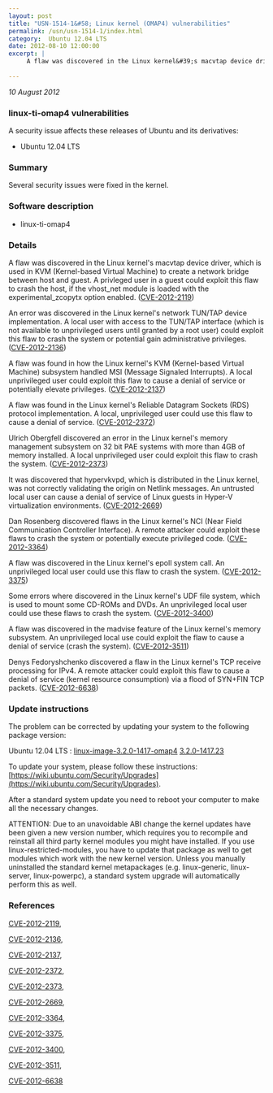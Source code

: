 ```yaml
---
layout: post
title: "USN-1514-1&#58; Linux kernel (OMAP4) vulnerabilities"
permalink: /usn/usn-1514-1/index.html
category:  Ubuntu 12.04 LTS
date: 2012-08-10 12:00:00
excerpt: |
     A flaw was discovered in the Linux kernel&#39;s macvtap device driver, which is used in KVM (Kernel-based Virtual Machine) to create a network bridge between host and guest. A privleged user in a guest could exploit this flaw to crash the host, if the vhost_net module is loaded with the experimental_zcopytx option enabled. ([CVE-2012-2119](http://people.ubuntu.com/~ubuntu-security/cve/CVE-2012-2119))
    
--- 
```

 
 

*10 August 2012*

### linux-ti-omap4 vulnerabilities

A security issue affects these releases of Ubuntu and its derivatives:

* Ubuntu 12.04 LTS

### Summary

Several security issues were fixed in the kernel. 

### Software description

* linux-ti-omap4 

### Details

 A flaw was discovered in the Linux kernel&#39;s macvtap device driver, which is used in KVM (Kernel-based Virtual Machine) to create a network bridge between host and guest. A privleged user in a guest could exploit this flaw to crash the host, if the vhost_net module is loaded with the experimental_zcopytx option enabled. ([CVE-2012-2119](http://people.ubuntu.com/~ubuntu-security/cve/CVE-2012-2119))

An error was discovered in the Linux kernel&#39;s network TUN/TAP device implementation. A local user with access to the TUN/TAP interface (which is not available to unprivileged users until granted by a root user) could exploit this flaw to crash the system or potential gain administrative privileges. ([CVE-2012-2136](http://people.ubuntu.com/~ubuntu-security/cve/CVE-2012-2136))

A flaw was found in how the Linux kernel&#39;s KVM (Kernel-based Virtual Machine) subsystem handled MSI (Message Signaled Interrupts). A local unprivileged user could exploit this flaw to cause a denial of service or potentially elevate privileges. ([CVE-2012-2137](http://people.ubuntu.com/~ubuntu-security/cve/CVE-2012-2137))

A flaw was found in the Linux kernel&#39;s Reliable Datagram Sockets (RDS) protocol implementation. A local, unprivileged user could use this flaw to cause a denial of service. ([CVE-2012-2372](http://people.ubuntu.com/~ubuntu-security/cve/CVE-2012-2372))

Ulrich Obergfell discovered an error in the Linux kernel&#39;s memory management subsystem on 32 bit PAE systems with more than 4GB of memory installed. A local unprivileged user could exploit this flaw to crash the system. ([CVE-2012-2373](http://people.ubuntu.com/~ubuntu-security/cve/CVE-2012-2373))

It was discovered that hypervkvpd, which is distributed in the Linux kernel, was not correctly validating the origin on Netlink messages. An untrusted local user can cause a denial of service of Linux guests in Hyper-V virtualization environments. ([CVE-2012-2669](http://people.ubuntu.com/~ubuntu-security/cve/CVE-2012-2669))

Dan Rosenberg discovered flaws in the Linux kernel&#39;s NCI (Near Field Communication Controller Interface). A remote attacker could exploit these flaws to crash the system or potentially execute privileged code. ([CVE-2012-3364](http://people.ubuntu.com/~ubuntu-security/cve/CVE-2012-3364))

A flaw was discovered in the Linux kernel&#39;s epoll system call. An unprivileged local user could use this flaw to crash the system. ([CVE-2012-3375](http://people.ubuntu.com/~ubuntu-security/cve/CVE-2012-3375))

Some errors where discovered in the Linux kernel&#39;s UDF file system, which is used to mount some CD-ROMs and DVDs. An unprivileged local user could use these flaws to crash the system. ([CVE-2012-3400](http://people.ubuntu.com/~ubuntu-security/cve/CVE-2012-3400))

A flaw was discovered in the madvise feature of the Linux kernel&#39;s memory subsystem. An unprivileged local use could exploit the flaw to cause a denial of service (crash the system). ([CVE-2012-3511](http://people.ubuntu.com/~ubuntu-security/cve/CVE-2012-3511))

Denys Fedoryshchenko discovered a flaw in the Linux kernel&#39;s TCP receive processing for IPv4. A remote attacker could exploit this flaw to cause a denial of service (kernel resource consumption) via a flood of SYN+FIN TCP packets. ([CVE-2012-6638](http://people.ubuntu.com/~ubuntu-security/cve/CVE-2012-6638)) 

### Update instructions

The problem can be corrected by updating your system to the following package version:

Ubuntu 12.04 LTS
 : [linux-image-3.2.0-1417-omap4](https://launchpad.net/ubuntu/+source/linux-ti-omap4) <span> [3.2.0-1417.23](https://launchpad.net/ubuntu/+source/linux-ti-omap4/3.2.0-1417.23) </span> 

To update your system, please follow these instructions: [https://wiki.ubuntu.com/Security/Upgrades](https://wiki.ubuntu.com/Security/Upgrades).

After a standard system update you need to reboot your computer to make all the necessary changes.

ATTENTION: Due to an unavoidable ABI change the kernel updates have been given a new version number, which requires you to recompile and reinstall all third party kernel modules you might have installed. If you use linux-restricted-modules, you have to update that package as well to get modules which work with the new kernel version. Unless you manually uninstalled the standard kernel metapackages (e.g. linux-generic, linux-server, linux-powerpc), a standard system upgrade will automatically perform this as well. 

### References

 
 [CVE-2012-2119](http://people.ubuntu.com/~ubuntu-security/cve/CVE-2012-2119), 

 [CVE-2012-2136](http://people.ubuntu.com/~ubuntu-security/cve/CVE-2012-2136), 

 [CVE-2012-2137](http://people.ubuntu.com/~ubuntu-security/cve/CVE-2012-2137), 

 [CVE-2012-2372](http://people.ubuntu.com/~ubuntu-security/cve/CVE-2012-2372), 

 [CVE-2012-2373](http://people.ubuntu.com/~ubuntu-security/cve/CVE-2012-2373), 

 [CVE-2012-2669](http://people.ubuntu.com/~ubuntu-security/cve/CVE-2012-2669), 

 [CVE-2012-3364](http://people.ubuntu.com/~ubuntu-security/cve/CVE-2012-3364), 

 [CVE-2012-3375](http://people.ubuntu.com/~ubuntu-security/cve/CVE-2012-3375), 

 [CVE-2012-3400](http://people.ubuntu.com/~ubuntu-security/cve/CVE-2012-3400), 

 [CVE-2012-3511](http://people.ubuntu.com/~ubuntu-security/cve/CVE-2012-3511), 

 [CVE-2012-6638](http://people.ubuntu.com/~ubuntu-security/cve/CVE-2012-6638)
 

